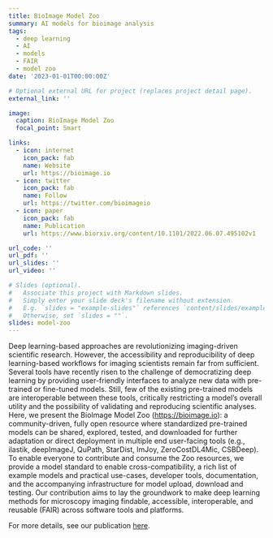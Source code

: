 ```yaml
---
title: BioImage Model Zoo
summary: AI models for bioimage analysis
tags:
  - deep learning
  - AI
  - models
  - FAIR
  - model zoo
date: '2023-01-01T00:00:00Z'

# Optional external URL for project (replaces project detail page).
external_link: ''

image:
  caption: BioImage Model Zoo
  focal_point: Smart

links:
  - icon: internet
    icon_pack: fab
    name: Website
    url: https://bioimage.io
  - icon: twitter
    icon_pack: fab
    name: Follow
    url: https://twitter.com/bioimageio
  - icon: paper
    icon_pack: fab
    name: Publication
    url: https://www.biorxiv.org/content/10.1101/2022.06.07.495102v1

url_code: ''
url_pdf: ''
url_slides: ''
url_video: ''

# Slides (optional).
#   Associate this project with Markdown slides.
#   Simply enter your slide deck's filename without extension.
#   E.g. `slides = "example-slides"` references `content/slides/example-slides.md`.
#   Otherwise, set `slides = ""`.
slides: model-zoo
---
```


Deep learning-based approaches are revolutionizing imaging-driven scientific research. However, the accessibility and reproducibility of deep learning-based workflows for imaging scientists remain far from sufficient. Several tools have recently risen to the challenge of democratizing deep learning by providing user-friendly interfaces to analyze new data with pre-trained or fine-tuned models. Still, few of the existing pre-trained models are interoperable between these tools, critically restricting a model’s overall utility and the possibility of validating and reproducing scientific analyses. Here, we present the BioImage Model Zoo (https://bioimage.io): a community-driven, fully open resource where standardized pre-trained models can be shared, explored, tested, and downloaded for further adaptation or direct deployment in multiple end user-facing tools (e.g., ilastik, deepImageJ, QuPath, StarDist, ImJoy, ZeroCostDL4Mic, CSBDeep). To enable everyone to contribute and consume the Zoo resources, we provide a model standard to enable cross-compatibility, a rich list of example models and practical use-cases, developer tools, documentation, and the accompanying infrastructure for model upload, download and testing. Our contribution aims to lay the groundwork to make deep learning methods for microscopy imaging findable, accessible, interoperable, and reusable (FAIR) across software tools and platforms.

For more details, see our publication [here](https://www.biorxiv.org/content/10.1101/2022.06.07.495102v1).